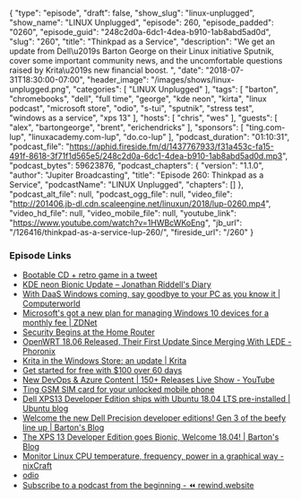 {
  "type": "episode",
  "draft": false,
  "show_slug": "linux-unplugged",
  "show_name": "LINUX Unplugged",
  "episode": 260,
  "episode_padded": "0260",
  "episode_guid": "248c2d0a-6dc1-4dea-b910-1ab8abd5ad0d",
  "slug": "260",
  "title": "Thinkpad as a Service",
  "description": "We get an update from Dell\u2019s Barton George on their Linux initiative Sputnik, cover some important community news, and the uncomfortable questions raised by Krita\u2019s new financial boost. ",
  "date": "2018-07-31T18:30:00-07:00",
  "header_image": "/images/shows/linux-unplugged.png",
  "categories": [
    "LINUX Unplugged"
  ],
  "tags": [
    "barton",
    "chromebooks",
    "dell",
    "full time",
    "george",
    "kde neon",
    "kirta",
    "linux podcast",
    "microsoft store",
    "odio",
    "s-tui",
    "sputnik",
    "stress test",
    "windows as a service",
    "xps 13"
  ],
  "hosts": [
    "chris",
    "wes"
  ],
  "guests": [
    "alex",
    "bartongeorge",
    "brent",
    "erichendricks"
  ],
  "sponsors": [
    "ting.com-lup",
    "linuxacademy.com-lup",
    "do.co-lup"
  ],
  "podcast_duration": "01:10:31",
  "podcast_file": "https://aphid.fireside.fm/d/1437767933/f31a453c-fa15-491f-8618-3f71f1d565e5/248c2d0a-6dc1-4dea-b910-1ab8abd5ad0d.mp3",
  "podcast_bytes": 59623876,
  "podcast_chapters": {
    "version": "1.1.0",
    "author": "Jupiter Broadcasting",
    "title": "Episode 260: Thinkpad as a Service",
    "podcastName": "LINUX Unplugged",
    "chapters": []
  },
  "podcast_alt_file": null,
  "podcast_ogg_file": null,
  "video_file": "http://201406.jb-dl.cdn.scaleengine.net/linuxun/2018/lup-0260.mp4",
  "video_hd_file": null,
  "video_mobile_file": null,
  "youtube_link": "https://www.youtube.com/watch?v=1HWBcWKoEng",
  "jb_url": "/126416/thinkpad-as-a-service-lup-260/",
  "fireside_url": "/260"
}


### Episode Links

  * [Bootable CD + retro game in a tweet](https://www.quaxio.com/bootable_cd_retro_game_tweet/ "Bootable CD + retro game in a tweet")
  * [KDE neon Bionic Update – Jonathan Riddell's Diary](https://jriddell.org/2018/07/26/kde-neon-bionic-update/?utm_source=dlvr.it&utm_medium=twitter "KDE neon Bionic Update – Jonathan Riddell's Diary")
  * [With DaaS Windows coming, say goodbye to your PC as you know it | Computerworld](https://www.computerworld.com/article/3293429/microsoft-windows/with-daas-windows-coming-say-goodbye-to-your-pc-as-you-know-it.amp.html "With DaaS Windows coming, say goodbye to your PC as you know it | Computerworld")
  * [Microsoft's got a new plan for managing Windows 10 devices for a monthly fee | ZDNet](https://www.zdnet.com/article/microsofts-got-a-new-plan-for-managing-windows-10-devices-for-a-monthly-fee/ "Microsoft's got a new plan for managing Windows 10 devices for a monthly fee | ZDNet")
  * [Security Begins at the Home Router](https://insights.sei.cmu.edu/sei_blog/2018/07/security-begins-at-the-home-router.html "Security Begins at the Home Router")
  * [OpenWRT 18.06 Released, Their First Update Since Merging With LEDE - Phoronix](https://www.phoronix.com/scan.php?page=news_item&px=OpenWRT-18.06-Released "OpenWRT 18.06 Released, Their First Update Since Merging With LEDE - Phoronix")
  * [Krita in the Windows Store: an update | Krita](https://krita.org/en/item/krita-in-the-windows-store-an-update/ "Krita in the Windows Store: an update | Krita")
  * [Get started for free with $100 over 60 days](https://try.digitalocean.com/performance/?utm_medium=podcast&utm_source=jupiter&utm_campaign=linuxunplugged "Get started for free with $100 over 60 days")
  * [New DevOps & Azure Content | 150+ Releases Live Show - YouTube](https://www.youtube.com/watch?v=lNL9w7g3Ivs "New DevOps & Azure Content | 150+ Releases Live Show - YouTube")
  * [Ting GSM SIM card for your unlocked mobile phone](https://ting.com/shop/gsmSIM "Ting GSM SIM card for your unlocked mobile phone")
  * [Dell XPS13 Developer Edition ships with Ubuntu 18.04 LTS pre-installed | Ubuntu blog](https://blog.ubuntu.com/2018/07/27/dell-xps13-developer-edition-ships-with-ubuntu-18-04-lts-pre-installed "Dell XPS13 Developer Edition ships with Ubuntu 18.04 LTS pre-installed | Ubuntu blog")
  * [Welcome the new Dell Precision developer editions! Gen 3 of the beefy line up | Barton's Blog](https://bartongeorge.io/2018/05/24/welcome-the-new-dell-precision-developer-editions/ "Welcome the new Dell Precision developer editions! Gen 3 of the beefy line up | Barton's Blog")
  * [The XPS 13 Developer Edition goes Bionic, Welcome 18.04! | Barton's Blog](https://bartongeorge.io/2018/07/27/the-xps-13-developer-edition-goes-bionic-welcome-18-04/ "The XPS 13 Developer Edition goes Bionic, Welcome 18.04! | Barton's Blog")
  * [Monitor Linux CPU temperature, frequency, power in a graphical way - nixCraft](https://www.cyberciti.biz/python-tutorials/monitor-linux-cpu-temperature-frequency-power-in-a-graphical-way/ "Monitor Linux CPU temperature, frequency, power in a graphical way - nixCraft")
  * [odio](https://github.com/iamrootsh3ll/odio/blob/master/README.md "odio")
  * [Subscribe to a podcast from the beginning - ⏪ rewind.website](https://rewind.website/ "Subscribe to a podcast from the beginning - ⏪ rewind.website")


